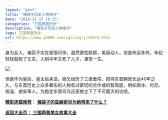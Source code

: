 ```yaml
---
layout: "post"
title: "褚蒜子历史人物简评"
date: "2018-12-17 16:15"
categories: "三国两晋历史"
description: "褚蒜子历史人物简评"
tags: 三国两晋历史
url: https://www.y5000.com/zgls/sglj/20573.html
---
```






身为女人，褚蒜子实在是很可怜，虽然禀性聪颖，美丽动人，但是命运多舛，年纪轻轻就死了丈夫，人到中年又死了儿子，凄苦一生。

![](https://img.y5000.com/uploads/allimg/170428/11-1F42Q62013X5.jpg)

但是作为皇后、皇太后来说，她又经历了三度垂帘，把持东晋朝政长达40年之久，与东晋历史上众多著名的人物有过密切的合作或机智周旋，例如庚冰、何充、桓温、谢安等人，为稳定东晋司马氏家族立下了不可磨灭的功绩。

[**精彩连载推荐**](https://www.y5000.com/zgls/sglj/20574.html)：
**[褚蒜子的显赫家世为她带来了什么？](https://www.y5000.com/zgls/sglj/20574.html)**

[**返回大全页：** **三国两晋美女故事大全**](https://www.y5000.com/zgls/sglj/19752.html)

